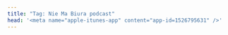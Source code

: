 ```yaml
---
title: "Tag: Nie Ma Biura podcast"
head: '<meta name="apple-itunes-app" content="app-id=1526795631" />'
---
```


